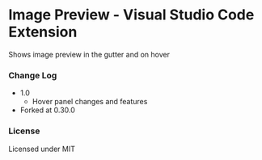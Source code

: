 # Image Preview - Visual Studio Code Extension

Shows image preview in the gutter and on hover

### Change Log

- 1.0
    - Hover panel changes and features
- Forked at 0.30.0

### License

Licensed under MIT
